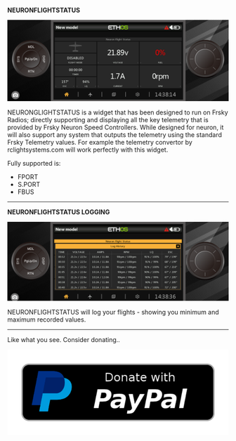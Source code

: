 **NEURONFLIGHTSTATUS**

<img src="https://github.com/robthomson/NEURONFLIGHTSTATUS/blob/main/git/neuron-main.png?raw=true" width="800" alt="MAIN PAGE">

NEURONGLIGHTSTATUS is a widget that has been designed to run on Frsky Radios; directly supporting and displaying all the key telemetry that is provided by Frsky Neuron Speed Controllers.  While designed for neuron, it will also support any system that outputs the telemetry using the standard Frsky Telemetry values.  For example the telemetry convertor by rclightsystems.com  will work perfectly with this widget.

Fully supported is:

- FPORT
- S.PORT
- FBUS

---

**NEURONFLIGHTSTATUS LOGGING**

<img src="https://github.com/robthomson/NEURONFLIGHTSTATUS/blob/main/git/neuron-logs.png?raw=true" width="800" alt="LOGS PAGE">

NEURONFLIGHTSTATUS will log your flights - showing you minimum and maximum recorded values.

---

Like what you see.  Consider donating..

[![Donate](https://github.com/robthomson/NEURONFLIGHTSTATUS/blob/main/git/paypal-donate-button.png?raw=true)](https://www.paypal.com/donate/?hosted_button_id=SJVE2326X5R7A)

